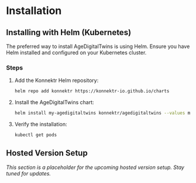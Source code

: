 # Installation

## Installing with Helm (Kubernetes)

The preferred way to install AgeDigitalTwins is using Helm. Ensure you have Helm installed and configured on your Kubernetes cluster.

### Steps

1. Add the Konnektr Helm repository:

   ```bash
   helm repo add konnektr https://konnektr-io.github.io/charts
   ```

2. Install the AgeDigitalTwins chart:

   ```bash
   helm install my-agedigitaltwins konnektr/agedigitaltwins --values my-values.yaml
   ```

3. Verify the installation:

   ```bash
   kubectl get pods
   ```

## Hosted Version Setup

*This section is a placeholder for the upcoming hosted version setup. Stay tuned for updates.*

